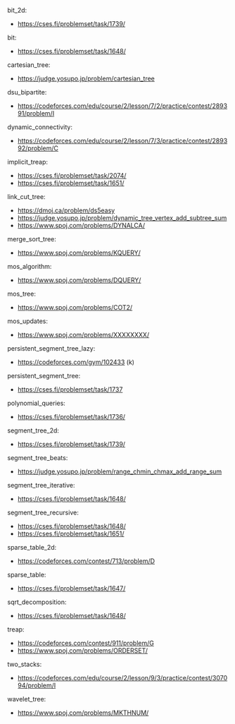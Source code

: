 bit_2d:
- https://cses.fi/problemset/task/1739/

bit:
- https://cses.fi/problemset/task/1648/

cartesian_tree:
- https://judge.yosupo.jp/problem/cartesian_tree

dsu_bipartite:
- https://codeforces.com/edu/course/2/lesson/7/2/practice/contest/289391/problem/I

dynamic_connectivity:
- https://codeforces.com/edu/course/2/lesson/7/3/practice/contest/289392/problem/C

implicit_treap:
- https://cses.fi/problemset/task/2074/
- https://cses.fi/problemset/task/1651/

link_cut_tree:
- https://dmoj.ca/problem/ds5easy
- https://judge.yosupo.jp/problem/dynamic_tree_vertex_add_subtree_sum
- https://www.spoj.com/problems/DYNALCA/

merge_sort_tree:
- https://www.spoj.com/problems/KQUERY/

mos_algorithm:
- https://www.spoj.com/problems/DQUERY/

mos_tree:
- https://www.spoj.com/problems/COT2/

mos_updates:
- https://www.spoj.com/problems/XXXXXXXX/

persistent_segment_tree_lazy:
- https://codeforces.com/gym/102433 (k)

persistent_segment_tree:
- https://cses.fi/problemset/task/1737

polynomial_queries:
- https://cses.fi/problemset/task/1736/

segment_tree_2d:
- https://cses.fi/problemset/task/1739/

segment_tree_beats:
- https://judge.yosupo.jp/problem/range_chmin_chmax_add_range_sum 

segment_tree_iterative:
- https://cses.fi/problemset/task/1648/

segment_tree_recursive:
- https://cses.fi/problemset/task/1648/
- https://cses.fi/problemset/task/1651/

sparse_table_2d:
- https://codeforces.com/contest/713/problem/D

sparse_table:
- https://cses.fi/problemset/task/1647/

sqrt_decomposition:
- https://cses.fi/problemset/task/1648/

treap:
- https://codeforces.com/contest/911/problem/G
- https://www.spoj.com/problems/ORDERSET/

two_stacks:
- https://codeforces.com/edu/course/2/lesson/9/3/practice/contest/307094/problem/I

wavelet_tree:
- https://www.spoj.com/problems/MKTHNUM/
